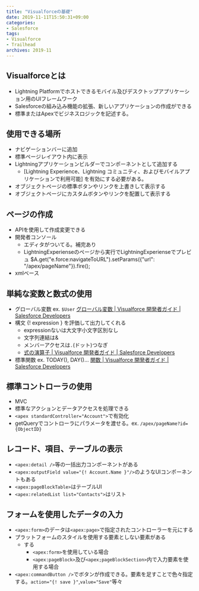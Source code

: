 ```yaml
---
title: "Visualforceの基礎"
date: 2019-11-11T15:50:31+09:00
categories: 
- Salesforce
tags: 
- Visualforce
- Trailhead
archives: 2019-11
---
```


## Visualforceとは

- Lightning Platformでホストできるモバイル及びデスクトップアプリケーション用のUIフレームワーク
- Salesforceの組み込み機能の拡張、新しいアプリケーションの作成ができる
- 標準またはApexでビジネスロジックを記述する。

## 使用できる場所

- ナビゲーションバーに追加
- 標準ページレイアウト内に表示
- Lightningアプリケーションビルダーでコンポーネントとして追加する
    - [Lightning Experience、Lightning コミュニティ、およびモバイルアプリケーションで利用可能] を有効にする必要がある。
- オブジェクトページの標準ボタンやリンクを上書きして表示する
- オブジェクトページにカスタムボタンやリンクを配置して表示する

## ページの作成

- APIを使用して作成変更できる
- 開発者コンソール
    - エディタがついてる。補完あり
    - LightningExperienseのページから実行でLightningExperienseでプレビュ  $A.get("e.force:navigateToURL").setParams({"url": "/apex/pageName"}).fire();
- xmlベース

## 単純な変数と数式の使用

- グローバル変数 ex. `$User` [グローバル変数 | Visualforce 開発者ガイド | Salesforce Developers](https://developer.salesforce.com/docs/atlas.ja-jp.222.0.pages.meta/pages/pages_variables_global.htm)
- 構文 {! expression } を評価して出力してくれる
    - expressionないは大文字小文字区別なし
    - 文字列連結は&
    - メンバーアクセスは`.`(ドット)つなぎ
    - [式の演算子 | Visualforce 開発者ガイド | Salesforce Developers](https://developer.salesforce.com/docs/atlas.ja-jp.222.0.pages.meta/pages/pages_variables_operators.html)
- 標準関数 ex. TODAY(), DAY()... [関数 | Visualforce 開発者ガイド | Salesforce Developers](https://developer.salesforce.com/docs/atlas.ja-jp.222.0.pages.meta/pages/pages_variables_functions.htm)

## 標準コントローラの使用

- MVC
- 標準なアクションとデータアクセスを処理できる
- `<apex standardController="Account">`で有効化
- getQueryでコントローラにパラメータを渡せる。ex. `/apex/pageName?id={ObjectID}`

## レコード、項目、テーブルの表示

- `<apex:detail />`等の一括出力コンポーネントがある
- `<apex:outputField value="{! Account.Name }"/>`のようなUIコンポーネントもある
- `<apex:pageBlockTable>`はテーブルUI
- `<apex:relatedList list="Contacts">`はリスト

## フォームを使用したデータの入力

- `<apex:form>`のデータは`<apex:page>`で指定されたコントローラーを元にする
- プラットフォームのスタイルを使用する要素としない要素がある
    - する
        - `<apex:form>`を使用している場合
        - `<apex:pageBlock>`及び`<apex;pageBlockSection>`内で入力要素を使用する場合
- `<apex:commandButton />`でボタンが作成できる。要素を足すことで色々指定する。`action="{! save }"`,`value="Save"`等々
